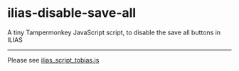 # ilias-disable-save-all

A tiny Tampermonkey JavaScript script, to disable the save all buttons in ILIAS

---

Please see [ilias_script_tobias.js](ilias_script_tobias.js)
